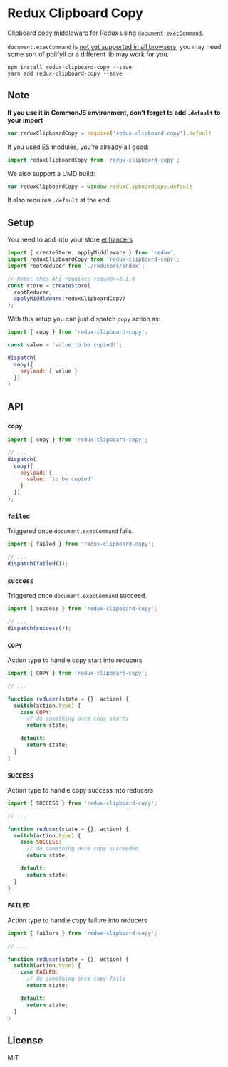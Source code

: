 Redux Clipboard Copy
=============

Clipboard copy [middleware](http://redux.js.org/docs/advanced/Middleware.html) for Redux using [`document.execCommand`](https://developer.mozilla.org/en-US/docs/Web/API/Document/execCommand).

`document.execCommand` is [not yet supported in all browsers](https://caniuse.com/#feat=document-execcommand), you may need some sort of polifyll or a different lib may work for you.

```
npm install redux-clipboard-copy --save 
yarn add redux-clipboard-copy --save
```

## Note

**If you use it in CommonJS environment, don’t forget to add `.default` to your import**

```js
var reduxClipboardCopy = require('redux-clipboard-copy').default
```

If you used ES modules, you’re already all good:

```js
import reduxClipboardCopy from 'redux-clipboard-copy';
```

We also support a UMD build:

```js
var reduxClipboardCopy = window.reduxClipboardCopy.default
```

It also requires `.default` at the end.

## Setup

You need to add into your store [enhancers](https://github.com/reactjs/redux/blob/master/docs/api/createStore.md#createstorereducer-preloadedstate-enhancer)

```js
import { createStore, applyMiddleware } from 'redux';
import reduxClipboardCopy from 'redux-clipboard-copy';
import rootReducer from './reducers/index';

// Note: this API requires redux@>=3.1.0
const store = createStore(
  rootReducer,
  applyMiddleware(reduxClipboardCopy)
);
```

With this setup you can just dispatch `copy` action as:

```js
import { copy } from 'redux-clipboard-copy';

const value = 'value to be copied!';

dispatch(
  copy({
    payload: { value }
  })
)
```

## API

### `copy`

```js
import { copy } from 'redux-clipboard-copy';

// ...
dispatch(
  copy({
    payload: {
      value: 'to be copied'
    }
  })
);
```

### `failed`

Triggered once `document.execCommand` fails.

```js
import { failed } from 'redux-clipboard-copy';

// ...
dispatch(failed());
```

### `success`

Triggered once `document.execCommand` succeed.

```js
import { success } from 'redux-clipboard-copy';

// ...
dispatch(success());
```

### `COPY`

Action type to handle copy start into reducers

```js
import { COPY } from 'redux-clipboard-copy';

// ...

function reducer(state = {}, action) {
  switch(action.type) {
    case COPY:
      // do something once copy starts
      return state;

    default:
      return state;
  }
}

```

### `SUCCESS`

Action type to handle copy success into reducers

```js
import { SUCCESS } from 'redux-clipboard-copy';

// ...

function reducer(state = {}, action) {
  switch(action.type) {
    case SUCCESS:
      // do something once copy succeeded.
      return state;

    default:
      return state;
  }
}

```

### `FAILED`

Action type to handle copy failure into reducers

```js
import { failure } from 'redux-clipboard-copy';

// ...

function reducer(state = {}, action) {
  switch(action.type) {
    case FAILED:
      // do something once copy fails
      return state;

    default:
      return state;
  }
}

```

## License

MIT

